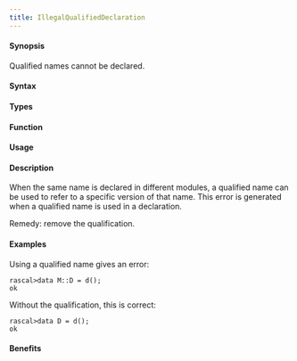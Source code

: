 ```yaml
---
title: IllegalQualifiedDeclaration
---
```


#### Synopsis

Qualified names cannot be declared.

#### Syntax

#### Types

#### Function
       
#### Usage

#### Description

When the same name is declared in different modules, a qualified name can be used to refer to a specific version of that name.
This error is generated when a qualified name is used in a declaration.

Remedy: remove the qualification.

#### Examples

Using a qualified name gives an error:

```rascal-shell
rascal>data M::D = d();
ok
```
Without the qualification, this is correct:

```rascal-shell
rascal>data D = d();
ok
```

#### Benefits



